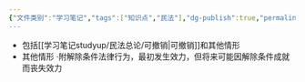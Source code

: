 ```yaml
---
{"文件类别":"学习笔记","tags":["知识点","民法"],"dg-publish":true,"permalink":"/学习笔记studyup/民法总论/未定的生效/","dgPassFrontmatter":true,"created":"2024-07-17T15:16:51.801+08:00","updated":"2024-10-25T12:31:20.229+08:00"}
---
```


- 包括[[学习笔记studyup/民法总论/可撤销\|可撤销]]和其他情形
- 其他情形
·附解除条件法律行为，最初发生效力，但将来可能因解除条件成就而丧失效力
